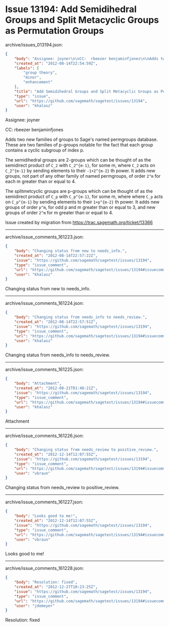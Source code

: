# Issue 13194: Add Semidihedral Groups and Split Metacyclic Groups as Permutation Groups

archive/issues_013194.json:
```json
{
    "body": "Assignee: joyner\n\nCC:  rbeezer benjaminfjones\n\nAdds two new families of groups to Sage's named permgroups database.\nThese are two families of p-groups notable for the fact that each group contains a cyclic subgroup of index p. \n\nThe semidihedral groups are 2-groups which can be thought of as the semidirect product of `C_2` with `C_2^{m-1}`, for some m, where `C_2` acts on `C_2^{m-1}` by sending elements to their `-1+2^{m-2}` th power. It adds new groups, not part of any other family of named permgroups, of order `2^m` for each m greater than or equal to 4.\n\nThe splitmetcyclic groups are p-groups which can be thought of as the semidirect product of `C_p` with `C_p^{m-1}`, for some m, where where `C_p` acts on `C_p^{m-1}` by sending elements to their `1+p^{m-2}` th power. It adds new groups of order `p^m`, for odd p and m greater than or equal to 3, and new groups of order `2^m` for m greater than or equal to 4.\n\nIssue created by migration from https://trac.sagemath.org/ticket/13366\n\n",
    "created_at": "2012-08-14T22:54:59Z",
    "labels": [
        "group theory",
        "minor",
        "enhancement"
    ],
    "title": "Add Semidihedral Groups and Split Metacyclic Groups as Permutation Groups",
    "type": "issue",
    "url": "https://github.com/sagemath/sagetest/issues/13194",
    "user": "khalasz"
}
```
Assignee: joyner

CC:  rbeezer benjaminfjones

Adds two new families of groups to Sage's named permgroups database.
These are two families of p-groups notable for the fact that each group contains a cyclic subgroup of index p. 

The semidihedral groups are 2-groups which can be thought of as the semidirect product of `C_2` with `C_2^{m-1}`, for some m, where `C_2` acts on `C_2^{m-1}` by sending elements to their `-1+2^{m-2}` th power. It adds new groups, not part of any other family of named permgroups, of order `2^m` for each m greater than or equal to 4.

The splitmetcyclic groups are p-groups which can be thought of as the semidirect product of `C_p` with `C_p^{m-1}`, for some m, where where `C_p` acts on `C_p^{m-1}` by sending elements to their `1+p^{m-2}` th power. It adds new groups of order `p^m`, for odd p and m greater than or equal to 3, and new groups of order `2^m` for m greater than or equal to 4.

Issue created by migration from https://trac.sagemath.org/ticket/13366





---

archive/issue_comments_161223.json:
```json
{
    "body": "Changing status from new to needs_info.",
    "created_at": "2012-08-14T22:57:22Z",
    "issue": "https://github.com/sagemath/sagetest/issues/13194",
    "type": "issue_comment",
    "url": "https://github.com/sagemath/sagetest/issues/13194#issuecomment-161223",
    "user": "khalasz"
}
```

Changing status from new to needs_info.



---

archive/issue_comments_161224.json:
```json
{
    "body": "Changing status from needs_info to needs_review.",
    "created_at": "2012-08-14T22:57:51Z",
    "issue": "https://github.com/sagemath/sagetest/issues/13194",
    "type": "issue_comment",
    "url": "https://github.com/sagemath/sagetest/issues/13194#issuecomment-161224",
    "user": "khalasz"
}
```

Changing status from needs_info to needs_review.



---

archive/issue_comments_161225.json:
```json
{
    "body": "Attachment",
    "created_at": "2012-08-21T01:48:21Z",
    "issue": "https://github.com/sagemath/sagetest/issues/13194",
    "type": "issue_comment",
    "url": "https://github.com/sagemath/sagetest/issues/13194#issuecomment-161225",
    "user": "khalasz"
}
```

Attachment



---

archive/issue_comments_161226.json:
```json
{
    "body": "Changing status from needs_review to positive_review.",
    "created_at": "2012-12-14T12:07:55Z",
    "issue": "https://github.com/sagemath/sagetest/issues/13194",
    "type": "issue_comment",
    "url": "https://github.com/sagemath/sagetest/issues/13194#issuecomment-161226",
    "user": "vbraun"
}
```

Changing status from needs_review to positive_review.



---

archive/issue_comments_161227.json:
```json
{
    "body": "Looks good to me!",
    "created_at": "2012-12-14T12:07:55Z",
    "issue": "https://github.com/sagemath/sagetest/issues/13194",
    "type": "issue_comment",
    "url": "https://github.com/sagemath/sagetest/issues/13194#issuecomment-161227",
    "user": "vbraun"
}
```

Looks good to me!



---

archive/issue_comments_161228.json:
```json
{
    "body": "Resolution: fixed",
    "created_at": "2012-12-27T10:23:25Z",
    "issue": "https://github.com/sagemath/sagetest/issues/13194",
    "type": "issue_comment",
    "url": "https://github.com/sagemath/sagetest/issues/13194#issuecomment-161228",
    "user": "jdemeyer"
}
```

Resolution: fixed
